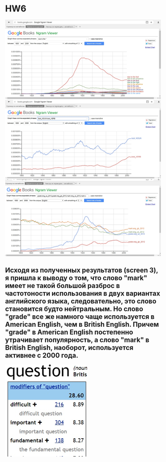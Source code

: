 # HW6
![alt-текст](https://github.com/asboyarkina/HW6/blob/master/screen.jpg) 
![alt-текст](https://github.com/asboyarkina/HW6/blob/master/screen2.jpg)
![alt-текст](https://github.com/asboyarkina/HW6/blob/master/screen3.jpg)
## Исходя из полученных результатов (screen 3), я пришла к выводу о том, что слово "mark" имеет не такой большой разброс в частотоности использования в двух вариантах английского языка, следовательно, это слово становится будто нейтральным. Но слово "grade" все же намного чаще используется в American English, чем в British English. Причем "grade" в American English постепенно утрачивает популярность, а слово "mark" в British English, наоборот, используется активнее с 2000 года.
![alt-текст](https://github.com/asboyarkina/HW6/blob/master/modifiers.jpg)
